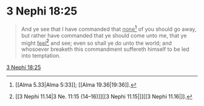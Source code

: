 # 3 Nephi 18:25

> And ye see that I have commanded that <u>none</u>[^a] of you should go away, but rather have commanded that ye should come unto me, that ye might <u>feel</u>[^b] and see; even so shall ye do unto the world; and whosoever breaketh this commandment suffereth himself to be led into temptation.

[3 Nephi 18:25](https://www.churchofjesuschrist.org/study/scriptures/bofm/3-ne/18?lang=eng&id=p25#p25)


[^a]: [[Alma 5.33|Alma 5:33]]; [[Alma 19.36|19:36]].  
[^b]: [[3 Nephi 11.14|3 Ne. 11:15 (14–16)]][[3 Nephi 11.15|]][[3 Nephi 11.16|]].  
